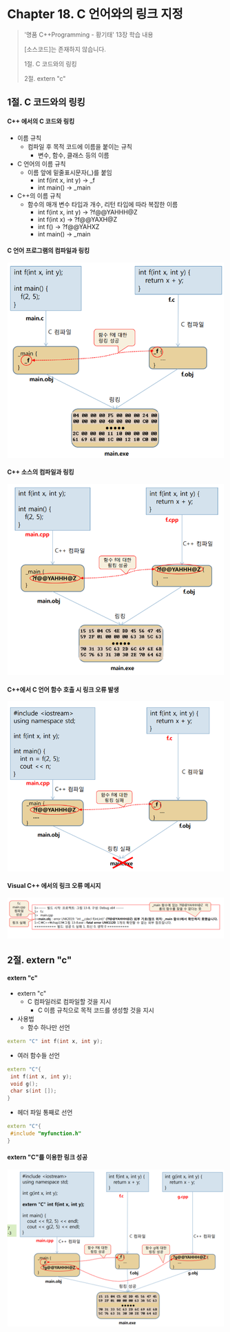 # Chapter 18. C 언어와의 링크 지정

> '명품 C++Programming - 황기태' 13장 학습 내용
>
> [소스코드]는 존재하지 않습니다.
>
> 1절. C 코드와의 링킹
>
> 2절. extern "c"

## 1절. C 코드와의 링킹

#### C++ 에서의 C 코드와 링킹

- 이름 규칙
  - 컴파일 후 목적 코드에 이름을 붙이는 규칙
    - 변수, 함수, 클래스 등의 이름
- C 언어의 이름 규칙
  - 이름 앞에 밑줄표시문자(\_)를 붙임
    - int f(int x, int y) -> \_f
    - int main() -> \_main
- C++의 이름 규칙
  - 함수의 매개 변수 타입과 개수, 리턴 타입에 따라 복잡한 이름
    - int f(int x, int y) -> ?f@@YAHHH@Z
    - int f(int x) -> ?f@@YAXH@Z
    - int f() -> ?f@@YAHXZ
    - int main() -> \_main

#### C 언어 프로그램의 컴파일과 링킹

![linking](https://github.com/BangYunseo/TIL/blob/main/Language/Cpp/Image/ch18/linking.PNG)

#### C++ 소스의 컴파일과 링킹

![linking2](https://github.com/BangYunseo/TIL/blob/main/Language/Cpp/Image/ch18/linking2.PNG)

#### C++에서 C 언어 함수 호출 시 링크 오류 발생

![C++C](https://github.com/BangYunseo/TIL/blob/main/Language/Cpp/Image/ch18/C++C.PNG)

#### Visual C++ 에서의 링크 오류 메시지

![errorC++](https://github.com/BangYunseo/TIL/blob/main/Language/Cpp/Image/ch18/errorC++.PNG)

## 2절. extern "c"

#### extern "c"

- extern "c"
  - C 컴파일러로 컴파일할 것을 지시
    - C 이름 규칙으로 목적 코드를 생성할 것을 지시
- 사용법
  - 함수 하나만 선언

```CPP
extern "C" int f(int x, int y);
```

- 여러 함수들 선언

```CPP
extern "C"{
 int f(int x, int y);
 void g();
 char s(int []);
}
```

- 헤더 파일 통째로 선언

```CPP
extern "C"{
 #include "myfunction.h"
}
```

#### extern "C"를 이용한 링크 성공

![linkingC](https://github.com/BangYunseo/TIL/blob/main/Language/Cpp/Image/ch18/linkingC.PNG)
